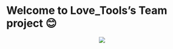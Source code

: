 Welcome to Love_Tools’s Team project :blush:
===================================
<div align="center">
	<img src=“https://raw.githubusercontent.com/ChengdaoYang/Love_Tools/master/Team_Pic.png”><br>
</div>
